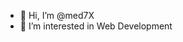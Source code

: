 - 👋 Hi, I’m @med7X
- 👀 I’m interested in Web Development
<!---
med7X/med7X is a ✨ special ✨ repository because its `README.md` (this file) appears on your GitHub profile.
You can click the Preview link to take a look at your changes.
--->
